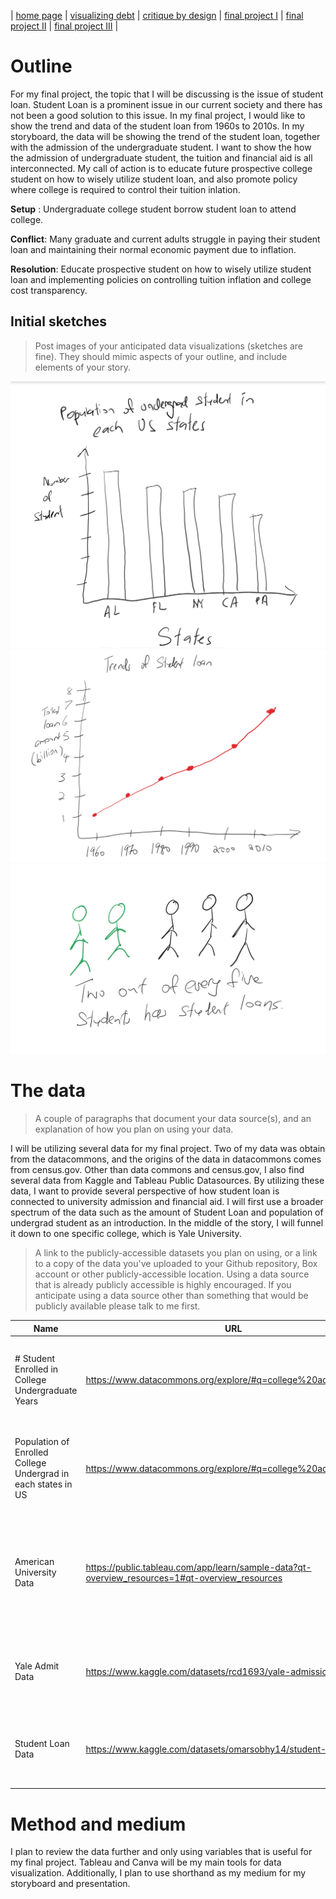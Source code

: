 | [home page](https://cmustudent.github.io/tswd-portfolio-templates/) | [visualizing debt](visualizing-government-debt) | [critique by design](critique-by-design) | [final project I](final-project-part-one) | [final project II](final-project-part-two) | [final project III](final-project-part-three) |


# Outline

For my final project, the topic that I will be discussing is the issue of student loan. Student Loan is a prominent issue in our current society and there has not been a good solution to this issue. In my final project, I would like to show the trend and data of the student loan from 1960s to 2010s. In my storyboard, the data will be showing the trend of the student loan, together with the admission of the undergraduate student. I want to show the how the admission of undergraduate student, the tuition and financial aid is all interconnected. My call of action is to educate future prospective college student on how to wisely utilize student loan, and also promote policy where college is required to control their tuition inlation.


**Setup** : Undergraduate college student borrow student loan to attend college.

**Conflict**: Many graduate and current adults struggle in paying their student loan and maintaining their normal economic payment due to inflation.

**Resolution**: Educate prospective student on how to wisely utilize student loan and implementing policies on controlling tuition inflation and college cost transparency.


## Initial sketches
> Post images of your anticipated data visualizations (sketches are fine). They should mimic aspects of your outline, and include elements of your story.  

![sketch1](sketch1.png)
![sketch2](sketch2.png)
![sketch3](sketch3.png)

# The data
> A couple of paragraphs that document your data source(s), and an explanation of how you plan on using your data. 

I will be utilizing several data for my final project. Two of my data was obtain from the datacommons, and the origins of the data in datacommons comes from census.gov. Other than data commons and census.gov, I also find several data from Kaggle and Tableau Public Datasources. By utilizing these data, I want to provide several perspective of how student loan is connected to university admission and financial aid. I will first use a broader spectrum of the data such as the amount of Student Loan and population of undergrad student as an introduction. In the middle of the story, I will funnel it down to one specific college, which is Yale University.

> A link to the publicly-accessible datasets you plan on using, or a link to a copy of the data you've uploaded to your Github repository, Box account or other publicly-accessible location. Using a data source that is already publicly accessible is highly encouraged.  If you anticipate using a data source other than something that would be publicly available please talk to me first. 

| Name | URL | Description |
|------|-----|-------------|
|# Student Enrolled in College Undergraduate Years     |   https://www.datacommons.org/explore/#q=college%20admission&dc=  | This data shows the population of student enrolled in undergrad from 2012 to 2021.  |
|Population of Enrolled College Undergrad in each states in US      |   https://www.datacommons.org/explore/#q=college%20admission&dc=  | This data shows the number of college undergrad for different states in 2021   |
|American University Data  |  https://public.tableau.com/app/learn/sample-data?qt-overview_resources=1#qt-overview_resources   | This data shows detailed financial aid information of many college & universities in US for 2013.   |
|Yale Admit Data |   https://www.kaggle.com/datasets/rcd1693/yale-admissions       |     This data shows the history of Yale's undergrad admission information. |
| Student Loan Data| https://www.kaggle.com/datasets/omarsobhy14/student-loans | This data shows the amount of student loan from 1960s to 2010s|


# Method and medium
I plan to review the data further and only using variables that is useful for my final project. Tableau and Canva will be my main tools for data visualization. Additionally, I plan to use shorthand as my medium for my storyboard and presentation. 
